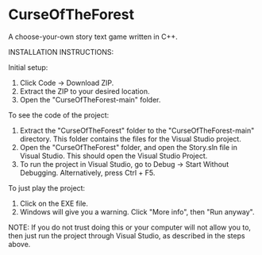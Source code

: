 # CurseOfTheForest
A choose-your-own story text game written in C++.

INSTALLATION INSTRUCTIONS:

Initial setup:
1. Click Code -> Download ZIP.
2. Extract the ZIP to your desired location.
3. Open the "CurseOfTheForest-main" folder.

To see the code of the project:
1. Extract the "CurseOfTheForest" folder to the "CurseOfTheForest-main" directory.
   This folder contains the files for the Visual Studio project.
2. Open the "CurseOfTheForest" folder, and open the Story.sln file in Visual Studio.
   This should open the Visual Studio Project.
3. To run the project in Visual Studio, go to Debug -> Start Without Debugging.
   Alternatively, press Ctrl + F5.

To just play the project:
1. Click on the EXE file.
2. Windows will give you a warning.  Click "More info", then "Run anyway".

NOTE: If you do not trust doing this or your computer will not allow you to, then
      just run the project through Visual Studio, as described in the steps above.
